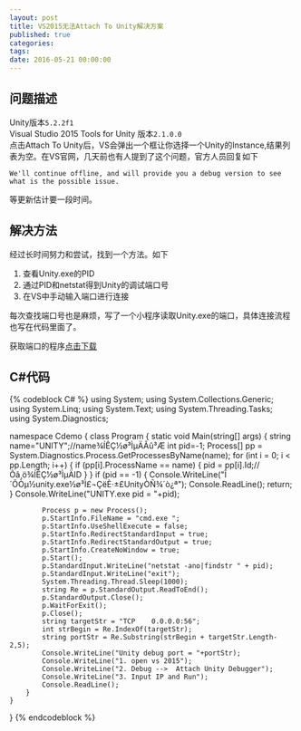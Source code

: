 ```yaml
---
layout: post
title: VS2015无法Attach To Unity解决方案
published: true
categories:
tags:
date: 2016-05-21 00:00:00
---
```


## 问题描述

Unity版本```5.2.2f1```  
Visual Studio 2015 Tools for Unity 	版本```2.1.0.0```  
点击Attach To Unity后，VS会弹出一个框让你选择一个Unity的Instance,结果列表为空。在VS官网，几天前也有人提到了这个问题，官方人员回复如下  

	We'll continue offline, and will provide you a debug version to see what is the possible issue.

等更新估计要一段时间。

## 解决方法
经过长时间努力和尝试，找到一个方法。如下  

1. 查看Unity.exe的PID
2. 通过PID和netstat得到Unity的调试端口号
3. 在VS中手动输入端口进行连接

每次查找端口号也是麻烦，写了一个小程序读取Unity.exe的端口，具体连接流程也写在代码里面了。

获取端口的程序[点击下载](images/otherRes/GetPort.exe)

## C#代码
{% codeblock C# %}
using System;
using System.Collections.Generic;
using System.Linq;
using System.Text;
using System.Threading.Tasks;
using System.Diagnostics;

namespace Cdemo
{
    class Program
    {
        static void Main(string[] args)
        {
            string name="UNITY";//name¾ÍÊÇ½ø³ÌµÄÃû³Æ
            int pid=-1;
            Process[] pp = System.Diagnostics.Process.GetProcessesByName(name); 
            for (int i = 0; i < pp.Length; i++)
            {
                if (pp[i].ProcessName == name)
                {
                    pid = pp[i].Id;//Õâ¸ö¾ÍÊÇ½ø³ÌµÄID 
                }
            }
            if (pid == -1)
            {
                Console.WriteLine("Î´ÕÒµ½unity.exe½ø³Ì£¬ÇëÈ·±£UnityÒÑ¾­´ò¿ª");
                Console.ReadLine();
                return;
            }
            Console.WriteLine("UNITY.exe pid = "+pid);

            Process p = new Process();
            p.StartInfo.FileName = "cmd.exe ";
            p.StartInfo.UseShellExecute = false;
            p.StartInfo.RedirectStandardInput = true;
            p.StartInfo.RedirectStandardOutput = true;
            p.StartInfo.CreateNoWindow = true;
            p.Start();
            p.StandardInput.WriteLine("netstat -ano|findstr " + pid);
            p.StandardInput.WriteLine("exit");
            System.Threading.Thread.Sleep(1000);
            string Re = p.StandardOutput.ReadToEnd();
            p.StandardOutput.Close();
            p.WaitForExit();
            p.Close();
            string targetStr = "TCP    0.0.0.0:56";
            int strBegin = Re.IndexOf(targetStr);
            string portStr = Re.Substring(strBegin + targetStr.Length-2,5);
            Console.WriteLine("Unity debug port = "+portStr);
            Console.WriteLine("1. open vs 2015");
            Console.WriteLine("2. Debug -->  Attach Unity Debugger");
            Console.WriteLine("3. Input IP and Run");
            Console.ReadLine();
        }
    }
}
{% endcodeblock %}